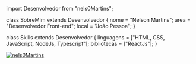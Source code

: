 import Desenvolvedor from "nels0Martins";

class SobreMim extends Desenvolvedor {
  nome = "Nelson Martins";
  area = "Desenvolvedor Front-end";
  local = "João Pessoa";
}

class Skills extends Desenvolvedor {
  linguagens = ["HTML, CSS, JavaScript, NodeJs, Typescript"];
  bibliotecas = ["ReactJs"];
}

[![nels0Martins](https://github-readme-stats.vercel.app/api/top-langs/?username=iuricode&hide=html&layout=compact&theme=default)](https://github.com/anuraghazra/github-readme-stats)


